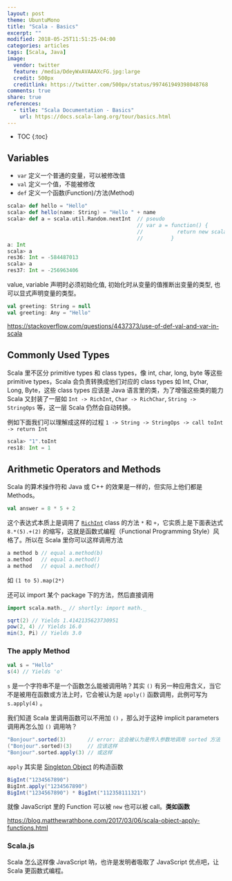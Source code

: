 ```yaml
---
layout: post
theme: UbuntuMono
title: "Scala - Basics"
excerpt: ""
modified: 2018-05-25T11:51:25-04:00
categories: articles
tags: [Scala, Java]
image:
  vendor: twitter
  feature: /media/DdeyWxAVAAAXcFG.jpg:large
  credit: 500px
  creditlink: https://twitter.com/500px/status/997461949398048768
comments: true
share: true
references:
  - title: "Scala Documentation - Basics"
    url: https://docs.scala-lang.org/tour/basics.html
---
```




* TOC
{:toc}

## Variables

* `var` 定义一个普通的变量，可以被修改值
* `val` 定义一个值，不能被修改
* `def` 定义一个函数(Function)/方法(Method)

```scala
scala> def hello = "Hello"
scala> def hello(name: String) = "Hello " + name
scala> def a = scala.util.Random.nextInt  // pseudo
                                          // var a = function() {
                                          //           return new scala.util.Random().nextInt();
                                          //         }
a: Int
scala> a
res36: Int = -584487013
scala> a
res37: Int = -256963406
```
value, variable 声明时必须初始化值, 初始化时从变量的值推断出变量的类型, 也可以显式声明变量的类型。

```scala
val greeting: String = null
val greeting: Any = "Hello"
```

https://stackoverflow.com/questions/4437373/use-of-def-val-and-var-in-scala

## Commonly Used Types
Scala 里不区分 primitive types 和 class types，像 int, char, long, byte 等这些 primitive types，Scala 会负责转换成他们对应的 class types 如 Int, Char, Long, Byte，这些 class types 应该是 Java 语言里的类，为了增强这些类的能力 Scala 又封装了一层如 `Int -> RichInt`, `Char -> RichChar`, `String -> StringOps` 等，这一层 Scala 仍然会自动转换。

例如下面我们可以理解成这样的过程 `1 -> String -> StringOps -> call toInt -> return Int`
```scala
scala> "1".toInt
res18: Int = 1
```

## Arithmetic Operators and Methods
Scala 的算术操作符和 Java 或 C++ 的效果是一样的，但实际上他们都是 Methods。
```scala
val answer = 8 * 5 + 2
```
这个表达式本质上是调用了 [`RichInt`][RichInt] class 的方法 `*` 和 `+`，它实质上是下面表达式 `8.*(5).+(2)` 的缩写，这就是函数式编程（Functional Programming Style）风格了。所以在 Scala 里你可以这样调用方法

```scala
a method b // equal a.method(b)
a.method   // equal a.method()
a method   // equal a.method()
```
如 `(1 to 5).map(2*)`

还可以 import 某个 package 下的方法，然后直接调用
```scala
import scala.math._ // shortly: import math._

sqrt(2) // Yields 1.4142135623730951
pow(2, 4) // Yields 16.0
min(3, Pi) // Yields 3.0
```

### The apply Method

```scala
val s = "Hello"
s(4) // Yields 'o'
```
`s` 是一个字符串不是一个函数怎么能被调用呐？其实 `()` 有另一种应用含义，当它不是被用在函数或方法上时，它会被认为是 `apply()` 函数调用，此例可写为 `s.apply(4)` 。

我们知道 Scala 里调用函数可以不用加 `()` ，那么对于这种 implicit parameters 调用再怎么加 `()` 调用呐？
```scala
"Bonjour".sorted(3)       // error: 这会被认为是传入参数地调用 sorted 方法
("Bonjour".sorted)(3)     // 应该这样
"Bonjour".sorted.apply(3) // 或这样
```

`apply` 其实是 [Singleton Object][singleton-objects] 的构造函数
```scala
BigInt("1234567890")
BigInt.apply("1234567890")
BigInt("1234567890") * BigInt("112358111321")
```
就像 JavaScript 里的 Function 可以被 `new` 也可以被 call。**类如函数**

https://blog.matthewrathbone.com/2017/03/06/scala-object-apply-functions.html

### Scala.js
Scala 怎么这样像 JavaScript 呐，也许是发明者吸取了 JavaScript 优点吧，让 Scala 更函数式编程。











[scala-lang]:https://www.scala-lang.org/
[scala-sbt]:https://www.scala-sbt.org/index.html
[scala-js]:http://www.scala-js.org/

[RichInt]:https://www.scala-lang.org/api/2.9.3/scala/runtime/RichInt.html

[singleton-objects]:https://docs.scala-lang.org/tour/singleton-objects.html
